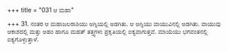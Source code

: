 +++
title = "031 ಆ ಮಹಾ"

+++
31. ನಂತರ ಆ ಮಹಾಜಲರಾಶಿಯು ಅಗ್ನಿಯಲ್ಲಿ ಅಡಗಿತು. ಆ  ಅಗ್ನಿಯು ವಾಯುವಿನಲ್ಲಿ ಅಡಗಿತು. ವಾಯುವು ಆಕಾಶದಲ್ಲಿ ಮತ್ತು ಅಹಂ ಹಾಗೂ  ಮಹತ್ ತತ್ತ್ವಗಳು ಪ್ರಕೃತಿಯಲ್ಲಿ ಐಕ್ಯವಾಗುತ್ತವೆ. ಮಾಯೆಯು ಭಗವಂತನಲ್ಲಿ ಐಕ್ಯಗೊಳ್ಳುತ್ತಾಳೆ.